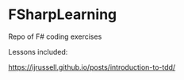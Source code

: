 # FSharpLearning

Repo of F# coding exercises

Lessons included:

https://ijrussell.github.io/posts/introduction-to-tdd/

